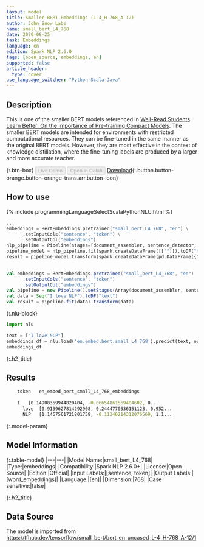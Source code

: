 ```yaml
---
layout: model
title: Smaller BERT Embeddings (L-4_H-768_A-12)
author: John Snow Labs
name: small_bert_L4_768
date: 2020-08-25
task: Embeddings
language: en
edition: Spark NLP 2.6.0
tags: [open_source, embeddings, en]
supported: false
article_header:
  type: cover
use_language_switcher: "Python-Scala-Java"
---
```


## Description
This is one of the smaller BERT models referenced in [Well-Read Students Learn Better: On the Importance of Pre-training Compact Models](https://arxiv.org/abs/1908.08962).  The smaller BERT models are intended for environments with restricted computational resources. They can be fine-tuned in the same manner as the original BERT models. However, they are most effective in the context of knowledge distillation, where the fine-tuning labels are produced by a larger and more accurate teacher.

{:.btn-box}
<button class="button button-orange" disabled>Live Demo</button>
<button class="button button-orange" disabled>Open in Colab</button>
[Download](https://s3.amazonaws.com/auxdata.johnsnowlabs.com/public/models/small_bert_L4_768_en_2.6.0_2.4_1598345024690.zip){:.button.button-orange.button-orange-trans.arr.button-icon}

## How to use

<div class="tabs-box" markdown="1">

{% include programmingLanguageSelectScalaPythonNLU.html %}

```python
...
embeddings = BertEmbeddings.pretrained("small_bert_L4_768", "en") \
      .setInputCols("sentence", "token") \
      .setOutputCol("embeddings")
nlp_pipeline = Pipeline(stages=[document_assembler, sentence_detector, tokenizer, embeddings])
pipeline_model = nlp_pipeline.fit(spark.createDataFrame([[""]]).toDF("text"))
result = pipeline_model.transform(spark.createDataFrame(pd.DataFrame({"text": ["I love NLP"]})))
```

```scala
...
val embeddings = BertEmbeddings.pretrained("small_bert_L4_768", "en")
      .setInputCols("sentence", "token")
      .setOutputCol("embeddings")
val pipeline = new Pipeline().setStages(Array(document_assembler, sentence_detector, tokenizer, embeddings))
val data = Seq("I love NLP").toDF("text")
val result = pipeline.fit(data).transform(data)
```

{:.nlu-block}
```python
import nlu

text = ["I love NLP"]
embeddings_df = nlu.load('en.embed.bert.small_L4_768').predict(text, output_level='token')
embeddings_df
```

</div>

{:.h2_title}
## Results
```bash
	token	en_embed_bert_small_L4_768_embeddings
		
	I 	[0.14908359944820404, -0.06654861569404602, 0....
      love 	[0.9139627814292908, 0.2444770336151123, 0.952...
      NLP 	[1.1467561721801758, -0.11340214312076569, 1.1...
```

{:.model-param}
## Model Information

{:.table-model}
|---|---|
|Model Name:|small_bert_L4_768|
|Type:|embeddings|
|Compatibility:|Spark NLP 2.6.0+|
|License:|Open Source|
|Edition:|Official|
|Input Labels:|[sentence, token]|
|Output Labels:|[word_embeddings]|
|Language:|[en]|
|Dimension:|768|
|Case sensitive:|false|

{:.h2_title}
## Data Source
The model is imported from https://tfhub.dev/tensorflow/small_bert/bert_en_uncased_L-4_H-768_A-12/1

